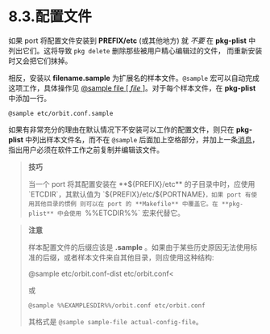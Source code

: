 # 8.3.配置文件

如果 port 将配置文件安装到 **PREFIX/etc** (或其他地方) 就 *不要* 在 **pkg-plist** 中列出它们。这将导致 `pkg delete` 删除那些被用户精心编辑过的文件， 而重新安装时又会把它们抹掉。

相反，安装以 **filename.sample** 为扩展名的样本文件。`@sample` 宏可以自动完成这项工作，具体操作见 [@sample file [ *file* ]](https://docs.freebsd.org/en/books/porters-handbook/plist/#plist-keywords-sample)。对于每个样本文件，在 **pkg-plist** 中添加一行。

```shell-session
@sample etc/orbit.conf.sample
```

如果有非常充分的理由在默认情况下不安装可以工作的配置文件，则只在 **pkg-plist** 中列出样本文件名，而不在 `@sample` 后面加上空格部分，并加上一条[消息](https://docs.freebsd.org/en/books/porters-handbook/pkg-files/index.html#porting-message)，指出用户必须在软件工作之前复制并编辑该文件。

>**技巧**
>
> 当一个 port 将其配置安装在 **${PREFIX}/etc** 的子目录中时，应使用 `ETCDIR`，其默认值为 `${PREFIX}/etc/${PORTNAME}`，如果 port 有使用其他目录的惯例 则可以在 port 的 **Makefile** 中覆盖它。在 **pkg-plist** 中会使用 `%%ETCDIR%%` 宏来代替它。

>**注意**
>
> 样本配置文件的后缀应该是 **.sample** 。如果由于某些历史原因无法使用标准的后缀，或者样本文件来自其他目录，则应使用这种结构:
>
>@sample etc/orbit.conf-dist etc/orbit.conf<
>
>或
>
>```shell-session
>@sample %%EXAMPLESDIR%%/orbit.conf etc/orbit.conf
>```
>
> 其格式是 `@sample sample-file actual-config-file`。

